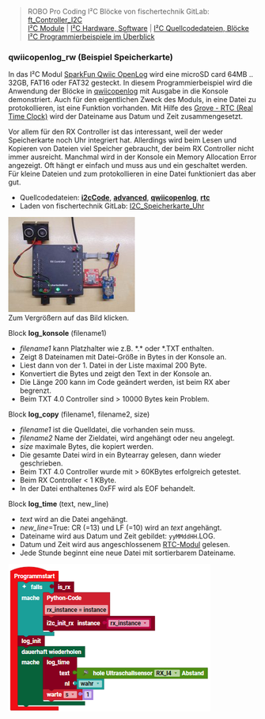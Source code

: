 
> ROBO Pro Coding I²C Blöcke von fischertechnik GitLab: [ft_Controller_I2C](https://git.fischertechnik-cloud.com/i2c/ft_Controller_I2C)\
> [I²C Module](https://elssner.github.io/ft-Controller-I2C/#tabelle-1) |
[I²C Hardware, Software](https://elssner.github.io/ft-Controller-I2C/#ic) |
[I²C Quellcodedateien, Blöcke](https://elssner.github.io/ft-Controller-I2C/#beschreibung-der-quellcodedateien-alphabetisch-geordnet)\
[I²C Programmierbeispiele im Überblick](../examples)


### qwiicopenlog_rw (Beispiel Speicherkarte)

In das I²C Modul [SparkFun Qwiic OpenLog](https://www.sparkfun.com/products/15164) wird eine microSD card 64MB .. 32GB, FAT16 oder FAT32 gesteckt.
In diesem Programmierbeispiel wird die Anwendung der Blöcke in [qwiicopenlog](../#qwiicopenlogpy) mit Ausgabe in die Konsole demonstriert.
Auch für den eigentlichen Zweck des Moduls, in eine Datei zu protokollieren, ist eine Funktion vorhanden. Mit Hilfe des [Grove - RTC (Real Time Clock)](https://wiki.seeedstudio.com/Grove_High_Precision_RTC)
wird der Dateiname aus Datum und Zeit zusammengesetzt.

Vor allem für den RX Controller ist das interessant, weil der weder Speicherkarte noch Uhr integriert hat. Allerdings wird beim Lesen und Kopieren von Dateien viel Speicher gebraucht, der beim RX Controller nicht immer ausreicht.
Manchmal wird in der Konsole ein Memory Allocation Error angezeigt. Oft hängt er einfach und muss aus und ein geschaltet werden. Für kleine Dateien und zum protokollieren in eine Datei funktioniert das aber gut.

* Quellcodedateien: **[i2cCode](../#i2ccodepy)**, **[advanced](../#advancedpy)**, **[qwiicopenlog](../#qwiicopenlogpy)**, **[rtc](../#rtcpy)**
* Laden von fischertechnik GitLab: [I2C_Speicherkarte_Uhr](https://git.fischertechnik-cloud.com/i2c/I2C_Speicherkarte_Uhr)

[![](DSC00441_256.JPG)](DSC00441.JPG)\
Zum Vergrößern auf das Bild klicken.

Block **log_konsole** (filename1)
* *filename1* kann Platzhalter wie z.B. \*.\* oder \*.TXT enthalten.
* Zeigt 8 Dateinamen mit Datei-Größe in Bytes in der Konsole an.
* Liest dann von der 1. Datei in der Liste maximal 200 Byte.
* Konvertiert die Bytes und zeigt den Text in der Konsole an.
* Die Länge 200 kann im Code geändert werden, ist beim RX aber begrenzt.
* Beim TXT 4.0 Controller sind > 10000 Bytes kein Problem.

Block **log_copy** (filename1, filename2, size)
* *filename1* ist die Quelldatei, die vorhanden sein muss.
* *filename2* Name der Zieldatei, wird angehängt oder neu angelegt.
* *size* maximale Bytes, die kopiert werden.
* Die gesamte Datei wird in ein Bytearray gelesen, dann wieder geschrieben.
* Beim TXT 4.0 Controller wurde mit > 60KBytes erfolgreich getestet.
* Beim RX Controller < 1 KByte.
* In der Datei enthaltenes 0xFF wird als EOF behandelt.

Block **log_time** (text, new_line)
* *text* wird an die Datei angehängt.
* *new_line*=True: CR (=13) und LF (=10) wird an *text* angehängt.
* Dateiname wird aus Datum und Zeit gebildet: `yyMMddHH`.LOG.
* Datum und Zeit wird aus angeschlossenem [RTC-Modul](../#rtcpy) gelesen.
* Jede Stunde beginnt eine neue Datei mit sortierbarem Dateiname.

![](log_abstand.png)
